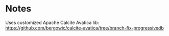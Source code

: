 # Notes

Uses customized Apache Calcite Avatica lib: https://github.com/bergowic/calcite-avatica/tree/branch-fix-progressivedb
